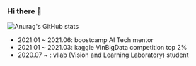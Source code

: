 ### Hi there 👋


![Anurag's GitHub stats](https://github-readme-stats.vercel.app/api?username=SeHwanJoo&count_private=true)

<!--
**SeHwanJoo/SeHwanJoo** is a ✨ _special_ ✨ repository because its `README.md` (this file) appears on your GitHub profile.

Here are some ideas to get you started:

- 🔭 I’m currently working on ...
- 🌱 I’m currently learning ...
- 👯 I’m looking to collaborate on ...
- 🤔 I’m looking for help with ...
- 💬 Ask me about ...
- 📫 How to reach me: ...
- 😄 Pronouns: ...
- ⚡ Fun fact: ...
-->

- 2021.01 ~ 2021.06: boostcamp AI Tech mentor 
- 2021.01 ~ 2021.03: kaggle VinBigData competition top 2%
- 2020.07 ~        : vllab (Vision and Learning Laboratory) student

